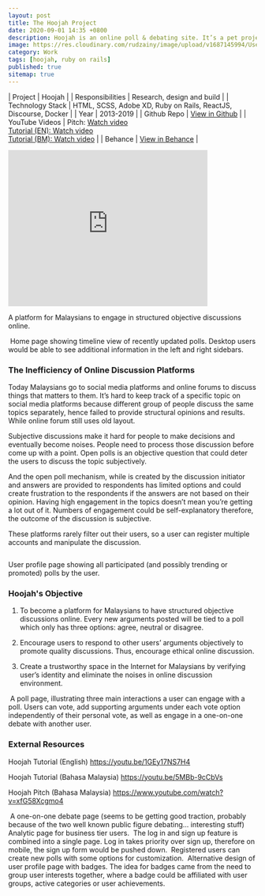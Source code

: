 ```yaml
---
layout: post
title: The Hoojah Project
date: 2020-09-01 14:35 +0800
description: Hoojah is an online poll & debating site. It’s a pet project that I have been working on since 2013. People can go to the platform, create polls and vote for other polls. They can also engage with other users through one-on-one debate.
image: https://res.cloudinary.com/rudzainy/image/upload/v1687145994/User-Show-Votes_kfjcf1.png
category: Work
tags: [hoojah, ruby on rails]
published: true
sitemap: true
---
```


| Project | Hoojah |
| Responsibilities | Research, design and build |
| Technology Stack | HTML, SCSS, Adobe XD, Ruby on Rails, ReactJS, Discourse, Docker |
| Year | 2013-2019 |
| Github Repo | [View in Github](https://github.com/orgs/hoojah/repositories) |
| YouTube Videos | Pitch: [Watch video](https://www.youtube.com/watch?v=xfG58Xcgmo4) <br />[Tutorial (EN): Watch video](https://www.youtube.com/watch?v=1GEy17NS7H4) <br />[Tutorial (BM): Watch video](https://www.youtube.com/watch?v=5MBb-9cCbVs) |
| Behance | [View in Behance](https://www.behance.net/gallery/175206951/Hoojah) |

<iframe src="https://www.behance.net/embed/project/175206951?ilo0=1" height="316" width="404" allowfullscreen lazyload frameborder="0" allow="clipboard-write" refererPolicy="strict-origin-when-cross-origin"></iframe>

A platform for Malaysians to engage in structured objective discussions online.


<image>
Home page showing timeline view of recently updated polls. Desktop users would be able to see additional information in the left and right sidebars.

### The Inefficiency of Online Discussion Platforms

Today Malaysians go to social media platforms and online forums to discuss things that matters to them. It’s hard to keep track of a specific topic on social media platforms because different group of people discuss the same topics separately, hence failed to provide structural opinions and results. While online forum still uses old layout.

Subjective discussions make it hard for people to make decisions and eventually become noises. People need to process those discussion before come up with a point. Open polls is an objective question that could  deter the users to discuss the topic subjectively.

And the open poll mechanism, while is created by the discussion initiator and answers are provided to respondents has limited options and could create frustration to the respondents if the answers are not based on their opinion.
Having high engagement in the topics doesn’t mean you’re getting a lot out of it. Numbers of engagement  could be self-explanatory therefore, the outcome of the discussion is subjective.

These platforms rarely filter out their users, so a user can register multiple accounts and manipulate the discussion.

<image>

User profile page showing all participated (and possibly trending or promoted) polls by the user.

### Hoojah's Objective

1. To become a platform for Malaysians to have structured objective discussions online. Every new arguments posted will be tied to a poll which only has three options: agree, neutral or disagree.

2. Encourage users to respond to other users’ arguments objectively to promote quality discussions. Thus, encourage ethical online discussion.

3. Create a trustworthy space in the Internet for Malaysians by verifying user’s identity and eliminate the noises in online discussion environment.


<image>
A poll page, illustrating three main interactions a user can engage with a poll. Users can vote, add supporting arguments under each vote option independently of their personal vote, as well as engage in a one-on-one debate with another user.


### External Resources

Hoojah Tutorial (English)
https://youtu.be/1GEy17NS7H4

Hoojah Tutorial (Bahasa Malaysia)
https://youtu.be/5MBb-9cCbVs

Hoojah Pitch (Bahasa Malaysia)
https://www.youtube.com/watch?v=xfG58Xcgmo4 


<image>
A one-on-one debate page (seems to be getting good traction, probably because of the two well known public figure debating... interesting stuff)


<image>
Analytic page for business tier users.

<image>
The log in and sign up feature is combined into a single page. Log in takes priority over sign up, therefore on mobile, the sign up form would be pushed down.

<image>
Registered users can create new polls with some options for customization.

<image>
Alternative design of user profile page with badges. The idea for badges came from the need to group user interests together, where a badge could be affiliated with user groups, active categories or user achievements.